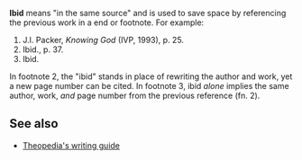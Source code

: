 **Ibid** means "in the same source" and is used to save space by
referencing the previous work in a end or footnote. For example:

1.  J.I. Packer, *Knowing God* (IVP, 1993), p. 25.
2.  Ibid., p. 37.
3.  Ibid.

In footnote 2, the "ibid" stands in place of rewriting the author
and work, yet a new page number can be cited. In footnote 3, ibid
*alone* implies the same author, work, *and* page number from the
previous reference (fn. 2).

## See also

-   [Theopedia's writing guide](http://www.theopedia.com/Theopedia:Writing_guide "Theopedia:Writing guide")



